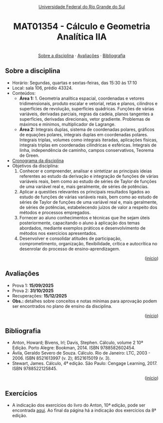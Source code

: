 <br /><a name="readme-top"></a>
<div align="center">
  <p align="center"><a href="http://www.ufsm.br/">Universidade Federal do Rio Grande do Sul</a></p>
  <h1 align="center">MAT01354 - Cálculo e Geometria Analítica IIA</h1>
  <p align="center">
    <br />
    <a href="#sobre-a-disciplina">Sobre a disciplina</a>
    ·
    <a href="#avaliações">Avaliações</a>
    ·
    <a href="#bibliografia">Bibliografia</a>
  </p>
</div>


## Sobre a disciplina
 - Horário: Segundas, quartas e sextas-feiras, das 15:30 às 17:10
 - Local: sala 106, prédio 43324.
 - Conteúdos: 
    - **Área 1:** 1. Geometria analítica espacial, coordenadas e vetores tridimensionais, produto escalar e vetorial, retas e planos, cilindros e superfícies de revolução, superfícies quádricas. Funções de várias variáveis, derivadas parciais, regras da cadeia, planos tangentes a superfícies, derivadas direcionais, vetor gradiente. Problemas de máximos e mínimos, multiplicador de Lagrange. 
    - **Área 2:** Integrais duplas, sistema de coordenadas polares, gráficos de equações polares, integrais duplas em coordenadas polares. Integrais triplas, volumes como integrais iteradas, aplicações físicas, integrais triplas em coordenadas cilíndricas e esféricas. Integrais de linha, independência de caminho, campos conservativos, Teorema de Green. 
 - [Cronograma da disciplina](cronograma_MAT01354_202502.pdf)
 - Objetivos da disciplina:
   1. Conhecer e compreender, analisar e sintetizar as principais ideias referentes ao estudo da derivação e integração de funções de várias variáveis reais, bem como ao estudo de séries de Taylor de funções de uma variável real e, mais geralmente, de séries de potências.  
   2. Aplicar a questões relevantes os principais resultados ligados ao estudo de funções de várias variáveis reais, bem como ao estudo de séries de Taylor de funções de uma variável real e, mais geralmente, de séries de potências, estabelecendo juízos de valor a respeito dos métodos e processos empregados.  
   3. Fornecer ao aluno conhecimentos e técnicas que lhe sejam úteis posteriormente, capacitando o aluno à aplicação dos temas abordados, mediante exemplos práticos e desenvolvimento de métodos nos exercícios apresentados. 
   4. Desenvolver e consolidar atitudes de participação, comprometimento, organização, flexibilidade, crítica e autocrítica no desenrolar do processo de ensino-aprendizagem. 

<p align="right">(<a href="#readme-top">início</a>)</p>

## Avaliações

- Prova 1: **15/09/2025**
- Prova 2: **31/10/2025**
- Recuperações: **15/12/2025**
- **Obs.:** detalhes sobre conceitos e notas mínimas para aprovação podem ser encontrados no plano de ensino da disciplina.

<p align="right">(<a href="#readme-top">início</a>)</p>


## Bibliografia

- Anton, Howard; Bivens, Irl; Davis, Stephen. Cálculo, volume 2 10ª Edição. Porto Alegre: Bookman, 2014. ISBN 9788582602454. 
- Ávila, Geraldo Severo de Souza. Cálculo. Rio de Janeiro: LTC, 2003 - 2006. ISBN 8521613997 (v. 2); 8521615019 (v. 3). 
- Stewart, James. Cálculo, 4ª edição. São Paulo: Cengage Learning, 2017. ISBN 9788522125845. 
 
<p align="right">(<a href="#readme-top">início</a>)</p>

## Exercícios

- A indicação dos exercícios do livro do Anton, 10ª edição, pode ser encontrada [aqui](http://www.mat.ufrgs.br/~mat01354/2exerN.html). Ao final da página há a indicação dos exercícios da 8ª edição.